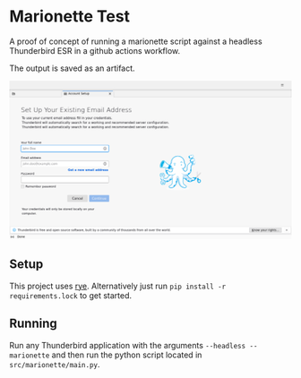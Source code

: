 # Marionette Test

A proof of concept of running a marionette script against a headless Thunderbird ESR in a github actions workflow.

The output is saved as an artifact.

![An example screenshot of the output from the github actions runner.](docs/out.png)

## Setup

This project uses [rye](https://rye.astral.sh/). Alternatively just run `pip install -r requirements.lock` to get started.

## Running

Run any Thunderbird application with the arguments `--headless --marionette` and then run the python script located in `src/marionette/main.py`.